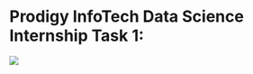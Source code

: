 <h1>Prodigy InfoTech Data Science Internship Task 1:</h1>
  <img src="C:\Users\pavithra\Pictures\Screenshots\Screenshot 2024-08-15 153139.png">

